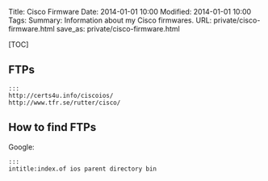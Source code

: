 Title: Cisco Firmware
Date: 2014-01-01 10:00
Modified: 2014-01-01 10:00
Tags: 
Summary: Information about my Cisco firmwares.
URL: private/cisco-firmware.html
save_as: private/cisco-firmware.html

[TOC]

## FTPs

    :::
    http://certs4u.info/ciscoios/
    http://www.tfr.se/rutter/cisco/


## How to find FTPs

Google: 

    :::
    intitle:index.of ios parent directory bin

